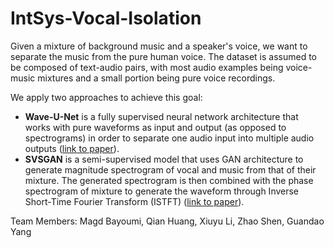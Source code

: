 # IntSys-Vocal-Isolation

Given a mixture of background music and a speaker's voice, we want to separate the music from the pure human voice. The dataset is assumed to be composed of text-audio pairs, with most audio examples being voice-music mixtures and a small portion being pure voice recordings.

We apply two approaches to achieve this goal:

- **Wave-U-Net** is a fully supervised neural network architecture that works with pure waveforms as input and output (as opposed to spectrograms) in order to separate one audio input into multiple audio outputs ([link to paper](https://arxiv.org/abs/1806.03185)).
- **SVSGAN** is a semi-supervised model that uses GAN architecture to generate magnitude spectrogram of vocal and music from that of their mixture. The generated spectrogram is then combined with the phase spectrogram of mixture to generate the waveform through Inverse Short-Time Fourier Transform (ISTFT) ([link to paper](https://arxiv.org/abs/1710.11428)).

Team Members: Magd Bayoumi, Qian Huang, Xiuyu Li, Zhao Shen, Guandao Yang